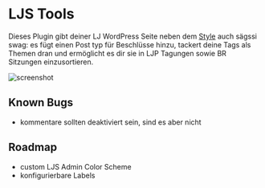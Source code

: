 # LJS Tools

Dieses Plugin gibt deiner LJ WordPress Seite neben dem [Style](https://github.com/matebitte/ljs-mode) auch sägssi swag: es fügt einen Post typ für Beschlüsse hinzu, tackert deine Tags als Themen dran und ermöglicht es dir sie in LJP Tagungen sowie BR Sitzungen einzusortieren.

![screenshot](./screenshot.jpg/)

## Known Bugs
- kommentare sollten deaktiviert sein, sind es aber nicht

## Roadmap
- custom LJS Admin Color Scheme
- konfigurierbare Labels